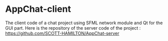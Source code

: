 # AppChat-client
The client code of a chat project using SFML network module and Qt  for the GUI part.
Here is the repository of the server code of the project : https://github.com/SCOTT-HAMILTON/AppChat-server
